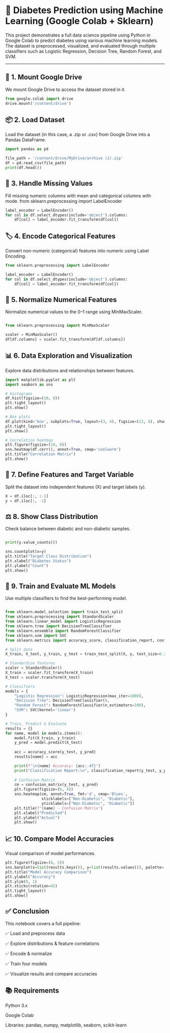 # 🧠 Diabetes Prediction using Machine Learning (Google Colab + Sklearn)

This project demonstrates a full data science pipeline using Python in Google Colab to predict diabetes using various machine learning models. The dataset is preprocessed, visualized, and evaluated through multiple classifiers such as Logistic Regression, Decision Tree, Random Forest, and SVM.

---

## 📁 1. Mount Google Drive

We mount Google Drive to access the dataset stored in it.

```python
from google.colab import drive
drive.mount('/content/drive')

```

## 📦 2. Load Dataset
Load the dataset (in this case, a .zip or .csv) from Google Drive into a Pandas DataFrame.
```python
import pandas as pd

file_path = '/content/drive/MyDrive/archive (1).zip'
df = pd.read_csv(file_path)
print(df.head())
```

## 🔧 3. Handle Missing Values
Fill missing numeric columns with mean and categorical columns with mode.
from sklearn.preprocessing import LabelEncoder
```python
label_encoder = LabelEncoder()
for col in df.select_dtypes(include='object').columns:
    df[col] = label_encoder.fit_transform(df[col])
```

## 🏷️ 4. Encode Categorical Features
Convert non-numeric (categorical) features into numeric using Label Encoding.

```python
from sklearn.preprocessing import LabelEncoder

label_encoder = LabelEncoder()
for col in df.select_dtypes(include='object').columns:
    df[col] = label_encoder.fit_transform(df[col])

```

## 🔢 5. Normalize Numerical Features
Normalize numerical values to the 0–1 range using MinMaxScaler.

```python

from sklearn.preprocessing import MinMaxScaler

scaler = MinMaxScaler()
df[df.columns] = scaler.fit_transform(df[df.columns])

```

## 📊 6. Data Exploration and Visualization
Explore data distributions and relationships between features.

```python
import matplotlib.pyplot as plt
import seaborn as sns

# Histograms
df.hist(figsize=(10, 8))
plt.tight_layout()
plt.show()

# Box plots
df.plot(kind='box', subplots=True, layout=(3, 4), figsize=(12, 8), sharex=False, sharey=False)
plt.tight_layout()
plt.show()

# Correlation heatmap
plt.figure(figsize=(10, 8))
sns.heatmap(df.corr(), annot=True, cmap='coolwarm')
plt.title("Correlation Matrix")
plt.show()

```

## 🎯 7. Define Features and Target Variable
Split the dataset into independent features (X) and target labels (y).
```python
X = df.iloc[:, :-1]
y = df.iloc[:, -1]
```

## ⚖️ 8. Show Class Distribution
Check balance between diabetic and non-diabetic samples.
```python

print(y.value_counts())

sns.countplot(x=y)
plt.title("Target Class Distribution")
plt.xlabel("Diabetes Status")
plt.ylabel("Count")
plt.show()

```
## 🤖 9. Train and Evaluate ML Models
Use multiple classifiers to find the best-performing model.

```python

from sklearn.model_selection import train_test_split
from sklearn.preprocessing import StandardScaler
from sklearn.linear_model import LogisticRegression
from sklearn.tree import DecisionTreeClassifier
from sklearn.ensemble import RandomForestClassifier
from sklearn.svm import SVC
from sklearn.metrics import accuracy_score, classification_report, confusion_matrix

# Split data
X_train, X_test, y_train, y_test = train_test_split(X, y, test_size=0.2, random_state=42)

# Standardize features
scaler = StandardScaler()
X_train = scaler.fit_transform(X_train)
X_test = scaler.transform(X_test)

# Classifiers
models = {
    "Logistic Regression": LogisticRegression(max_iter=1000),
    "Decision Tree": DecisionTreeClassifier(),
    "Random Forest": RandomForestClassifier(n_estimators=100),
    "SVM": SVC(kernel='linear')
}

# Train, Predict & Evaluate
results = {}
for name, model in models.items():
    model.fit(X_train, y_train)
    y_pred = model.predict(X_test)
    
    acc = accuracy_score(y_test, y_pred)
    results[name] = acc

    print(f"\n{name} Accuracy: {acc:.4f}")
    print("Classification Report:\n", classification_report(y_test, y_pred))
    
    # Confusion Matrix
    cm = confusion_matrix(y_test, y_pred)
    plt.figure(figsize=(6, 4))
    sns.heatmap(cm, annot=True, fmt='d', cmap='Blues',
                xticklabels=["Non-Diabetic", "Diabetic"],
                yticklabels=["Non-Diabetic", "Diabetic"])
    plt.title(f"{name} - Confusion Matrix")
    plt.xlabel("Predicted")
    plt.ylabel("Actual")
    plt.show()

```
## 📈 10. Compare Model Accuracies
Visual comparison of model performances.

```python
plt.figure(figsize=(8, 5))
sns.barplot(x=list(results.keys()), y=list(results.values()), palette='viridis')
plt.title("Model Accuracy Comparison")
plt.ylabel("Accuracy")
plt.ylim(0, 1)
plt.xticks(rotation=45)
plt.tight_layout()
plt.show()
```

## ✅ Conclusion
This notebook covers a full pipeline:

✅ Load and preprocess data

✅ Explore distributions & feature correlations

✅ Encode & normalize

✅ Train four models

✅ Visualize results and compare accuracies

## 📚 Requirements
Python 3.x

Google Colab

Libraries: pandas, numpy, matplotlib, seaborn, scikit-learn
